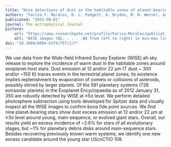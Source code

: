 ```yaml
---
title: "Wise detections of dust in the habitable zones of planet-bearing stars"
authors: "Farisa Y. Morales, D. L. Padgett, G. Bryden, M. W. Werner, and E. Furlan"
publicated: "2012-09-01"
journal: The Astrophysical Journal
picture:
    url: "https://www.researchgate.net/profile/Farisa-Morales/publication/255829225/figure/fig1/AS:297702760960002@1447989277204/4-1-4-WISE-images-W1-W4-from-left-to-right-in-min-max-linear-scales-of-the.png"
    alt: "WISE images (W1, . . . ,W4 from left to right) in min–max linear scales of the four planet-bearing stars"
doi: "10.1088/0004-637X/757/1/7"
---
```

We use data from the Wide-field Infrared Survey Explorer (WISE) all-sky release to explore the incidence of warm dust in the habitable zones around exoplanet-host stars. Dust emission at 12 and/or 22 μm (T dust ~ 300 and/or ~150 K) traces events in the terrestrial planet zones; its existence implies replenishment by evaporation of comets or collisions of asteroids, possibly stirred by larger planets. Of the 591 planetary systems (728 extrasolar planets) in the Exoplanet Encyclopaedia as of 2012 January 31, 350 are robustly detected by WISE at ≥5σ level. We perform detailed photosphere subtraction using tools developed for Spitzer data and visually inspect all the WISE images to confirm bona fide point sources. We find nine planet-bearing stars show dust excess emission at 12 and/or 22 μm at ≥3σ level around young, main-sequence, or evolved giant stars. Overall, our results yield an excess incidence of ~2.6% for stars of all evolutionary stages, but ~1% for planetary debris disks around main-sequence stars. Besides recovering previously known warm systems, we identify one new excess candidate around the young star UScoCTIO 108.
